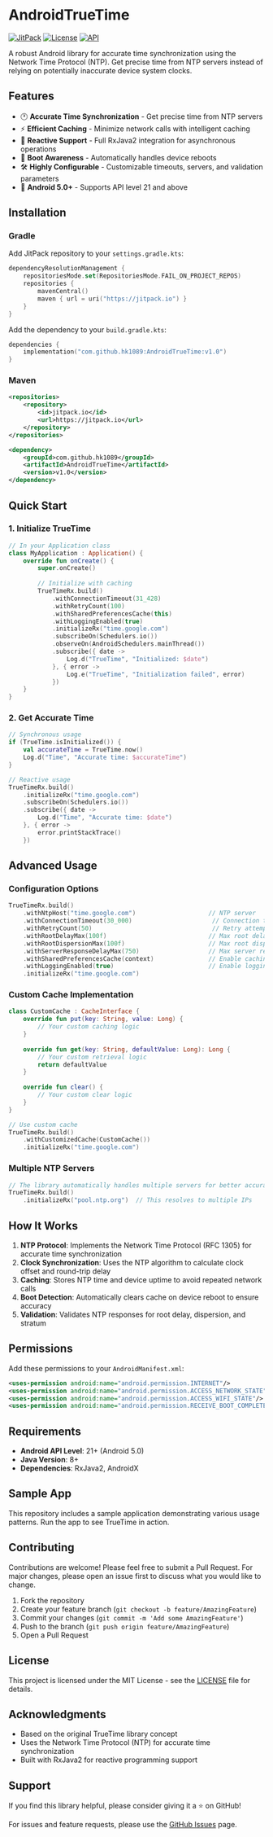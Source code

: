 # AndroidTrueTime

[![JitPack](https://jitpack.io/v/hk1089/AndroidTrueTime.svg)](https://jitpack.io/#hk1089/AndroidTrueTime)
[![License](https://img.shields.io/badge/License-MIT-blue.svg)](LICENSE)
[![API](https://img.shields.io/badge/API-21%2B-brightgreen.svg?style=flat)](https://android-arsenal.com/api?level=21)

A robust Android library for accurate time synchronization using the Network Time Protocol (NTP). Get precise time from NTP servers instead of relying on potentially inaccurate device system clocks.

## Features

- 🕐 **Accurate Time Synchronization** - Get precise time from NTP servers
- ⚡ **Efficient Caching** - Minimize network calls with intelligent caching
- 🔄 **Reactive Support** - Full RxJava2 integration for asynchronous operations
- 🚀 **Boot Awareness** - Automatically handles device reboots
- 🛠️ **Highly Configurable** - Customizable timeouts, servers, and validation parameters
- 📱 **Android 5.0+** - Supports API level 21 and above

## Installation

### Gradle

Add JitPack repository to your `settings.gradle.kts`:

```kotlin
dependencyResolutionManagement {
    repositoriesMode.set(RepositoriesMode.FAIL_ON_PROJECT_REPOS)
    repositories {
        mavenCentral()
        maven { url = uri("https://jitpack.io") }
    }
}
```

Add the dependency to your `build.gradle.kts`:

```kotlin
dependencies {
    implementation("com.github.hk1089:AndroidTrueTime:v1.0")
}
```

### Maven

```xml
<repositories>
    <repository>
        <id>jitpack.io</id>
        <url>https://jitpack.io</url>
    </repository>
</repositories>

<dependency>
    <groupId>com.github.hk1089</groupId>
    <artifactId>AndroidTrueTime</artifactId>
    <version>v1.0</version>
</dependency>
```

## Quick Start

### 1. Initialize TrueTime

```kotlin
// In your Application class
class MyApplication : Application() {
    override fun onCreate() {
        super.onCreate()
        
        // Initialize with caching
        TrueTimeRx.build()
            .withConnectionTimeout(31_428)
            .withRetryCount(100)
            .withSharedPreferencesCache(this)
            .withLoggingEnabled(true)
            .initializeRx("time.google.com")
            .subscribeOn(Schedulers.io())
            .observeOn(AndroidSchedulers.mainThread())
            .subscribe({ date ->
                Log.d("TrueTime", "Initialized: $date")
            }, { error ->
                Log.e("TrueTime", "Initialization failed", error)
            })
    }
}
```

### 2. Get Accurate Time

```kotlin
// Synchronous usage
if (TrueTime.isInitialized()) {
    val accurateTime = TrueTime.now()
    Log.d("Time", "Accurate time: $accurateTime")
}

// Reactive usage
TrueTimeRx.build()
    .initializeRx("time.google.com")
    .subscribeOn(Schedulers.io())
    .subscribe({ date ->
        Log.d("Time", "Accurate time: $date")
    }, { error ->
        error.printStackTrace()
    })
```

## Advanced Usage

### Configuration Options

```kotlin
TrueTimeRx.build()
    .withNtpHost("time.google.com")                    // NTP server
    .withConnectionTimeout(30_000)                      // Connection timeout
    .withRetryCount(50)                                 // Retry attempts
    .withRootDelayMax(100f)                            // Max root delay
    .withRootDispersionMax(100f)                       // Max root dispersion
    .withServerResponseDelayMax(750)                   // Max server response delay
    .withSharedPreferencesCache(context)               // Enable caching
    .withLoggingEnabled(true)                          // Enable logging
    .initializeRx("time.google.com")
```

### Custom Cache Implementation

```kotlin
class CustomCache : CacheInterface {
    override fun put(key: String, value: Long) {
        // Your custom caching logic
    }
    
    override fun get(key: String, defaultValue: Long): Long {
        // Your custom retrieval logic
        return defaultValue
    }
    
    override fun clear() {
        // Your custom clear logic
    }
}

// Use custom cache
TrueTimeRx.build()
    .withCustomizedCache(CustomCache())
    .initializeRx("time.google.com")
```

### Multiple NTP Servers

```kotlin
// The library automatically handles multiple servers for better accuracy
TrueTimeRx.build()
    .initializeRx("pool.ntp.org")  // This resolves to multiple IPs
```

## How It Works

1. **NTP Protocol**: Implements the Network Time Protocol (RFC 1305) for accurate time synchronization
2. **Clock Synchronization**: Uses the NTP algorithm to calculate clock offset and round-trip delay
3. **Caching**: Stores NTP time and device uptime to avoid repeated network calls
4. **Boot Detection**: Automatically clears cache on device reboot to ensure accuracy
5. **Validation**: Validates NTP responses for root delay, dispersion, and stratum

## Permissions

Add these permissions to your `AndroidManifest.xml`:

```xml
<uses-permission android:name="android.permission.INTERNET"/>
<uses-permission android:name="android.permission.ACCESS_NETWORK_STATE"/>
<uses-permission android:name="android.permission.ACCESS_WIFI_STATE"/>
<uses-permission android:name="android.permission.RECEIVE_BOOT_COMPLETED"/>
```

## Requirements

- **Android API Level**: 21+ (Android 5.0)
- **Java Version**: 8+
- **Dependencies**: RxJava2, AndroidX

## Sample App

This repository includes a sample application demonstrating various usage patterns. Run the app to see TrueTime in action.

## Contributing

Contributions are welcome! Please feel free to submit a Pull Request. For major changes, please open an issue first to discuss what you would like to change.

1. Fork the repository
2. Create your feature branch (`git checkout -b feature/AmazingFeature`)
3. Commit your changes (`git commit -m 'Add some AmazingFeature'`)
4. Push to the branch (`git push origin feature/AmazingFeature`)
5. Open a Pull Request

## License

This project is licensed under the MIT License - see the [LICENSE](LICENSE) file for details.

## Acknowledgments

- Based on the original TrueTime library concept
- Uses the Network Time Protocol (NTP) for accurate time synchronization
- Built with RxJava2 for reactive programming support

## Support

If you find this library helpful, please consider giving it a ⭐ on GitHub!

For issues and feature requests, please use the [GitHub Issues](https://github.com/hk1089/AndroidTrueTime/issues) page.